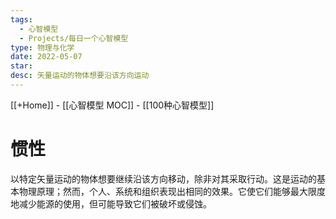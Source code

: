 ```yaml
---
tags:
  - 心智模型
  - Projects/每日一个心智模型
type: 物理与化学
date: 2022-05-07
star: 
desc: 矢量运动的物体想要沿该方向运动
---
```

[[+Home]] - [[心智模型 MOC]] - [[100种心智模型]]


# 惯性

以特定矢量运动的物体想要继续沿该方向移动，除非对其采取行动。这是运动的基本物理原理；然而，个人、系统和组织表现出相同的效果。它使它们能够最大限度地减少能源的使用，但可能导致它们被破坏或侵蚀。